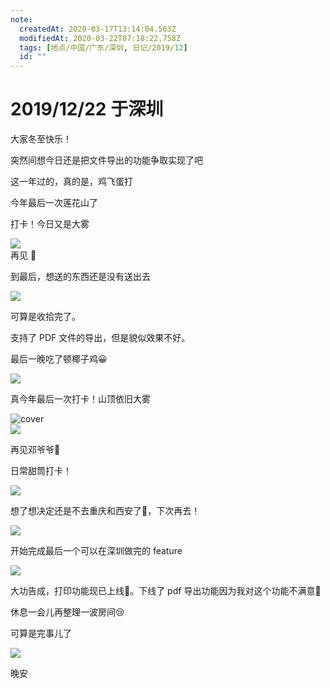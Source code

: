 ```yaml
---
note:
  createdAt: 2020-03-17T13:14:04.563Z
  modifiedAt: 2020-03-22T07:18:22.758Z
  tags: [地点/中国/广东/深圳, 日记/2019/12]
  id: ""
---
```


# 2019/12/22 于深圳

<!-- @timer "date":"Sun Dec 22 2019 08:27:17 GMT+0800 (CST)" -->

大家冬至快乐！

<!-- @timer "date":"Sun Dec 22 2019 09:47:03 GMT+0800 (CST)","duration":"about 1 hour" -->

突然间想今日还是把文件导出的功能争取实现了吧

<!-- @timer "date":"Sun Dec 22 2019 10:09:38 GMT+0800 (CST)","duration":"23 minutes" -->

这一年过的，真的是，鸡飞蛋打

今年最后一次莲花山了

<!-- @timer "date":"Sun Dec 22 2019 10:52:01 GMT+0800 (CST)","duration":"42 minutes" -->

打卡！今日又是大雾

![](https://i.loli.net/2019/12/22/kGqiQuD72ONbw9M.jpg)  
再见 👋

<!-- @timer "date":"Sun Dec 22 2019 12:28:45 GMT+0800 (CST)","duration":"about 2 hours" -->

到最后，想送的东西还是没有送出去

![](https://i.loli.net/2019/12/22/ZTr3pnEf8gWSuHN.jpg)

<!-- @timer "date":"Sun Dec 22 2019 14:08:24 GMT+0800 (CST)","duration":"about 2 hours" -->

可算是收拾完了。

<!-- @timer "date":"Sun Dec 22 2019 17:14:33 GMT+0800 (CST)","duration":"about 3 hours" -->

支持了 PDF 文件的导出，但是貌似效果不好。

<!-- @timer "date":"Sun Dec 22 2019 18:46:35 GMT+0800 (CST)","duration":"about 2 hours" -->

最后一晚吃了顿椰子鸡:grinning:

![](https://i.loli.net/2019/12/22/gDQfxtlacIzGbqi.jpg)

<!-- @timer "date":"Sun Dec 22 2019 19:21:02 GMT+0800 (CST)","duration":"34 minutes" -->

真今年最后一次打卡！山顶依旧大雾

![cover](https://i.loli.net/2019/12/22/iX3PqY8fhrZkmu1.jpg)  
![](https://i.loli.net/2019/12/22/OIaMlKJTdtPZnhg.jpg)

再见邓爷爷:wave:

<!-- @timer "date":"Sun Dec 22 2019 19:59:16 GMT+0800 (CST)","duration":"38 minutes" -->

日常甜筒打卡！

![](https://i.loli.net/2019/12/22/T4hLXbpEGsQwVIn.jpg)

<!-- @timer "date":"Sun Dec 22 2019 20:22:06 GMT+0800 (CST)","duration":"23 minutes" -->

想了想决定还是不去重庆和西安了:full_moon_with_face:，下次再去！

![](https://i.loli.net/2019/12/22/utgZaTrBAH5n3OM.png)

开始完成最后一个可以在深圳做完的 feature

![](https://i.loli.net/2019/12/22/aVF6untQG4k8z2w.jpg)

<!-- @timer "date":"Sun Dec 22 2019 22:22:23 GMT+0800 (CST)","duration":"about 2 hours" -->

大功告成，打印功能现已上线:full_moon_with_face:。下线了 pdf 导出功能因为我对这个功能不满意:new_moon_with_face:

休息一会儿再整理一波房间:cry:

<!-- @timer "date":"Mon Dec 23 2019 00:10:26 GMT+0800 (CST)","duration":"about 2 hours" -->

可算是完事儿了

![](https://i.loli.net/2019/12/23/1mx8XQEyv4pYCnV.jpg)

晚安
